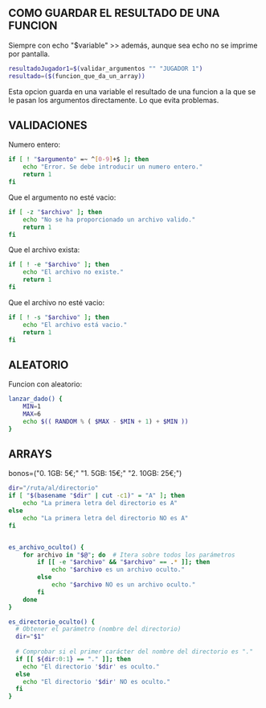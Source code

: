 ## COMO GUARDAR EL RESULTADO DE UNA FUNCION

Siempre con echo "$variable" >> además, aunque sea echo no se imprime por pantalla.

```bash
resultadoJugador1=$(validar_argumentos "" "JUGADOR 1")
resultado=($(funcion_que_da_un_array))
```
Esta opcion guarda en una variable el resultado de una funcion a la que se le pasan los argumentos directamente. Lo que evita problemas.

## VALIDACIONES

Numero entero:
```bash
if [ ! "$argumento" =~ ^[0-9]+$ ]; then
    echo "Error. Se debe introducir un numero entero."
    return 1
fi
```

Que el argumento no esté vacio:
```bash
if [ -z "$archivo" ]; then
    echo "No se ha proporcionado un archivo valido."
    return 1
fi
```

Que el archivo exista:
```bash
if [ ! -e "$archivo" ]; then
    echo "El archivo no existe."
    return 1
fi
```

Que el archivo no esté vacio:
```bash
if [ ! -s "$archivo" ]; then
    echo "El archivo está vacio."
    return 1
fi
```

## ALEATORIO

Funcion con aleatorio:
```bash
lanzar_dado() {
    MIN=1
    MAX=6
    echo $(( RANDOM % ( $MAX - $MIN + 1) + $MIN ))
}
```

## ARRAYS

bonos=("0. 1GB: 5€;" "1. 5GB: 15€;" "2. 10GB: 25€;")

```bash
dir="/ruta/al/directorio"
if [ "$(basename "$dir" | cut -c1)" = "A" ]; then
    echo "La primera letra del directorio es A"
else
    echo "La primera letra del directorio NO es A"
fi
```

```bash

es_archivo_oculto() {
    for archivo in "$@"; do  # Itera sobre todos los parámetros
        if [[ -e "$archivo" && "$archivo" == .* ]]; then
            echo "$archivo es un archivo oculto."
        else
            echo "$archivo NO es un archivo oculto."
        fi
    done
}

es_directorio_oculto() {
  # Obtener el parámetro (nombre del directorio)
  dir="$1"
  
  # Comprobar si el primer carácter del nombre del directorio es "."
  if [[ ${dir:0:1} == "." ]]; then
    echo "El directorio '$dir' es oculto."
  else
    echo "El directorio '$dir' NO es oculto."
  fi
}




